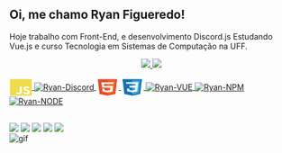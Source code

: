 ## Oi, me chamo Ryan Figueredo!
Hoje trabalho com Front-End, e desenvolvimento Discord.js
Estudando Vue.js e curso Tecnologia em Sistemas de Computação na UFF.

<div align="center">
  <a href="https://github.com/ryanfiguered">
  <img height="140cm" src="https://github-readme-stats.vercel.app/api?username=ryanfiguered&show_icons=true&theme=midnight-purple&include_all_commits=true&count_private=true"/>
  <img height="140cm" src="https://github-readme-stats.vercel.app/api/top-langs/?username=ryanfiguered&layout=compact&langs_count=7&theme=midnight-purple"/>
</div>
  
<div style="display: inline_block"><br>
  <img align="center" alt="Ryan-Js" height="30" width="40" src="https://raw.githubusercontent.com/devicons/devicon/master/icons/javascript/javascript-plain.svg">
  <img align="center" alt="Ryan-Discord" height="30" width="40" src="https://cdn.jsdelivr.net/gh/devicons/devicon/icons/discordjs/discordjs-plain.svg">
  <img align="center" alt="Ryan-HTML" height="30" width="40" src="https://raw.githubusercontent.com/devicons/devicon/master/icons/html5/html5-original.svg">
  <img align="center" alt="Ryan-CSS" height="30" width="40" src="https://raw.githubusercontent.com/devicons/devicon/master/icons/css3/css3-original.svg">
  <img align="center" alt="Ryan-VUE" height="30" width="40" src="https://cdn.jsdelivr.net/gh/devicons/devicon/icons/vuejs/vuejs-original.svg">
  <img align="center" alt="Ryan-NPM" height="30" width="40" src="https://cdn.jsdelivr.net/gh/devicons/devicon/icons/npm/npm-original-wordmark.svg">
   <img align="center" alt="Ryan-NODE" height="30" width="40" src="https://cdn.jsdelivr.net/gh/devicons/devicon/icons/nodejs/nodejs-original.svg">
  <src="https://media.discordapp.net/attachments/639956127056134178/890373478988013628/Publicacoes_Instagram_1_1.png?width=676&height=676">
   
</div>
  
##
  
  <div> 
  <a href="https://www.youtube.com/channel/UCJgMMns8bIqKHRtTzcoTBJA" target="_blank"><img src="https://img.shields.io/badge/YouTube-FF0000?style=for-the-badge&logo=youtube&logoColor=white" target="_blank"></a>
  <a href="https://www.instagram.com/ryanhhj_" target="_blank"><img src="https://img.shields.io/badge/-Instagram-%23E4405F?style=for-the-badge&logo=instagram&logoColor=white" target="_blank"></a>
 	<a href="https://www.twitch.tv/ryanfps1_" target="_blank"><img src="https://img.shields.io/badge/Twitch-9146FF?style=for-the-badge&logo=twitch&logoColor=white" target="_blank"></a>
  <a href = "mailto:ryanfigueredo624@gmail.com"><img src="https://img.shields.io/badge/-Gmail-%23333?style=for-the-badge&logo=gmail&logoColor=white" target="_blank"></a>
  <a href="https://www.linkedin.com/in/ryan-figueredo-666793214/" target="_blank"><img src="https://img.shields.io/badge/-LinkedIn-%230077B5?style=for-the-badge&logo=linkedin&logoColor=white" target="_blank"></a> 
 
</div>
  
   <img algin="right" alt="gif" src="https://cdn.discordapp.com/attachments/957884398026518578/959345558995206204/black_cat.gif">

